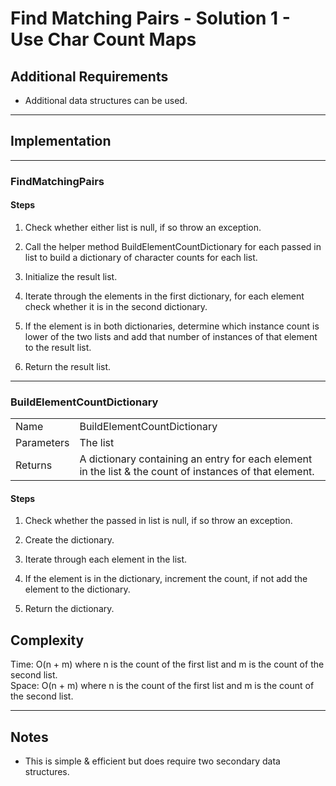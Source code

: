 # Find Matching Pairs - Solution 1 - Use Char Count Maps

## Additional Requirements
- Additional data structures can be used.

---

## Implementation

---

### FindMatchingPairs

#### Steps
1. Check whether either list is null, if so throw an exception.

2. Call the helper method BuildElementCountDictionary for each passed in list
to build a dictionary of character counts for each list.

3. Initialize the result list.

4. Iterate through the elements in the first dictionary, for each element check
whether it is in the second dictionary.

5. If the element is in both dictionaries, determine which instance count is lower
of the two lists and add that number of instances of that element to the
result list.

6. Return the result list.

---

### BuildElementCountDictionary

|            |                                                                                                         |
|------------|---------------------------------------------------------------------------------------------------------|
| Name       | BuildElementCountDictionary                                                                             |
| Parameters | The list                                                                                                |
| Returns    | A dictionary containing an entry for each element in the list & the count of instances of that element. |


#### Steps
1. Check whether the passed in list is null, if so throw an exception.

2. Create the dictionary.

3. Iterate through each element in the list.

4. If the element is in the dictionary, increment the count, if not add the
element to the dictionary.

5. Return the dictionary.


## Complexity
Time: O(n + m) where n is the count of the first list and m is the count of the second list.  
Space: O(n + m) where n is the count of the first list and m is the count of the second list.  

---

## Notes
- This is simple & efficient but does require two secondary data structures.